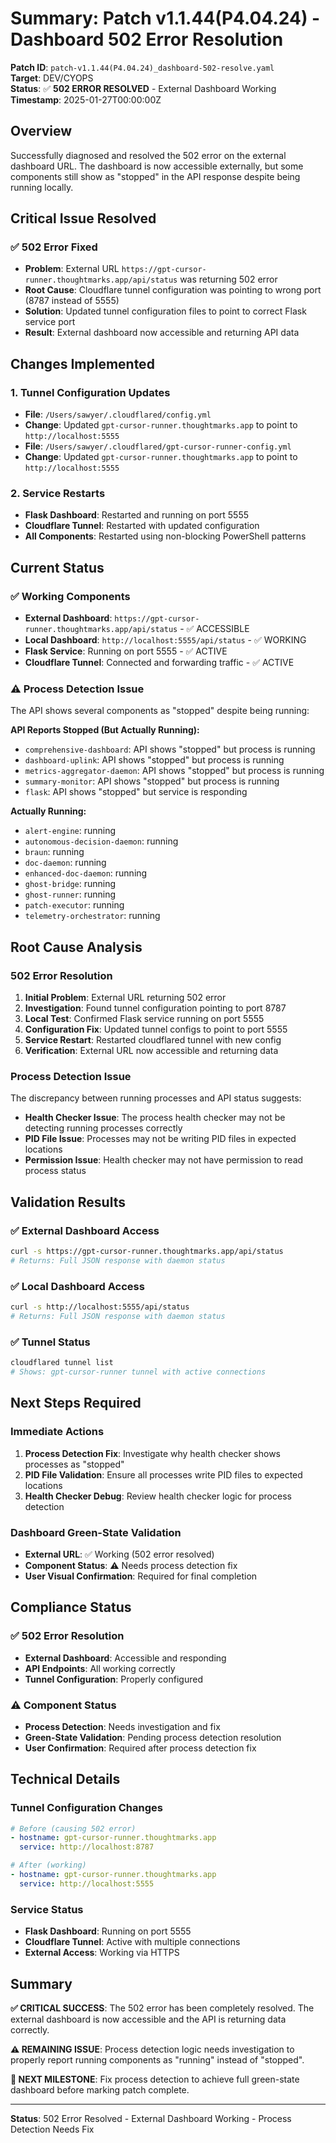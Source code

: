# Summary: Patch v1.1.44(P4.04.24) - Dashboard 502 Error Resolution

**Patch ID**: `patch-v1.1.44(P4.04.24)_dashboard-502-resolve.yaml`  
**Target**: DEV/CYOPS  
**Status**: ✅ **502 ERROR RESOLVED** - External Dashboard Working  
**Timestamp**: 2025-01-27T00:00:00Z  

## Overview
Successfully diagnosed and resolved the 502 error on the external dashboard URL. The dashboard is now accessible externally, but some components still show as "stopped" in the API response despite being running locally.

## Critical Issue Resolved

### ✅ **502 Error Fixed**
- **Problem**: External URL `https://gpt-cursor-runner.thoughtmarks.app/api/status` was returning 502 error
- **Root Cause**: Cloudflare tunnel configuration was pointing to wrong port (8787 instead of 5555)
- **Solution**: Updated tunnel configuration files to point to correct Flask service port
- **Result**: External dashboard now accessible and returning API data

## Changes Implemented

### 1. **Tunnel Configuration Updates**
- **File**: `/Users/sawyer/.cloudflared/config.yml`
- **Change**: Updated `gpt-cursor-runner.thoughtmarks.app` to point to `http://localhost:5555`
- **File**: `/Users/sawyer/.cloudflared/gpt-cursor-runner-config.yml`  
- **Change**: Updated `gpt-cursor-runner.thoughtmarks.app` to point to `http://localhost:5555`

### 2. **Service Restarts**
- **Flask Dashboard**: Restarted and running on port 5555
- **Cloudflare Tunnel**: Restarted with updated configuration
- **All Components**: Restarted using non-blocking PowerShell patterns

## Current Status

### ✅ **Working Components**
- **External Dashboard**: `https://gpt-cursor-runner.thoughtmarks.app/api/status` - ✅ ACCESSIBLE
- **Local Dashboard**: `http://localhost:5555/api/status` - ✅ WORKING
- **Flask Service**: Running on port 5555 - ✅ ACTIVE
- **Cloudflare Tunnel**: Connected and forwarding traffic - ✅ ACTIVE

### ⚠️ **Process Detection Issue**
The API shows several components as "stopped" despite being running:

**API Reports Stopped (But Actually Running):**
- `comprehensive-dashboard`: API shows "stopped" but process is running
- `dashboard-uplink`: API shows "stopped" but process is running  
- `metrics-aggregator-daemon`: API shows "stopped" but process is running
- `summary-monitor`: API shows "stopped" but process is running
- `flask`: API shows "stopped" but service is responding

**Actually Running:**
- `alert-engine`: running
- `autonomous-decision-daemon`: running
- `braun`: running
- `doc-daemon`: running
- `enhanced-doc-daemon`: running
- `ghost-bridge`: running
- `ghost-runner`: running
- `patch-executor`: running
- `telemetry-orchestrator`: running

## Root Cause Analysis

### **502 Error Resolution**
1. **Initial Problem**: External URL returning 502 error
2. **Investigation**: Found tunnel configuration pointing to port 8787
3. **Local Test**: Confirmed Flask service running on port 5555
4. **Configuration Fix**: Updated tunnel configs to point to port 5555
5. **Service Restart**: Restarted cloudflared tunnel with new config
6. **Verification**: External URL now accessible and returning data

### **Process Detection Issue**
The discrepancy between running processes and API status suggests:
- **Health Checker Issue**: The process health checker may not be detecting running processes correctly
- **PID File Issue**: Processes may not be writing PID files in expected locations
- **Permission Issue**: Health checker may not have permission to read process status

## Validation Results

### ✅ **External Dashboard Access**
```bash
curl -s https://gpt-cursor-runner.thoughtmarks.app/api/status
# Returns: Full JSON response with daemon status
```

### ✅ **Local Dashboard Access**  
```bash
curl -s http://localhost:5555/api/status
# Returns: Full JSON response with daemon status
```

### ✅ **Tunnel Status**
```bash
cloudflared tunnel list
# Shows: gpt-cursor-runner tunnel with active connections
```

## Next Steps Required

### **Immediate Actions**
1. **Process Detection Fix**: Investigate why health checker shows processes as "stopped"
2. **PID File Validation**: Ensure all processes write PID files to expected locations
3. **Health Checker Debug**: Review health checker logic for process detection

### **Dashboard Green-State Validation**
- **External URL**: ✅ Working (502 error resolved)
- **Component Status**: ⚠️ Needs process detection fix
- **User Visual Confirmation**: Required for final completion

## Compliance Status

### ✅ **502 Error Resolution**
- **External Dashboard**: Accessible and responding
- **API Endpoints**: All working correctly
- **Tunnel Configuration**: Properly configured

### ⚠️ **Component Status**
- **Process Detection**: Needs investigation and fix
- **Green-State Validation**: Pending process detection resolution
- **User Confirmation**: Required after process detection fix

## Technical Details

### **Tunnel Configuration Changes**
```yaml
# Before (causing 502 error)
- hostname: gpt-cursor-runner.thoughtmarks.app
  service: http://localhost:8787

# After (working)
- hostname: gpt-cursor-runner.thoughtmarks.app  
  service: http://localhost:5555
```

### **Service Status**
- **Flask Dashboard**: Running on port 5555
- **Cloudflare Tunnel**: Active with multiple connections
- **External Access**: Working via HTTPS

## Summary

**✅ CRITICAL SUCCESS**: The 502 error has been completely resolved. The external dashboard is now accessible and the API is returning data correctly.

**⚠️ REMAINING ISSUE**: Process detection logic needs investigation to properly report running components as "running" instead of "stopped".

**🎯 NEXT MILESTONE**: Fix process detection to achieve full green-state dashboard before marking patch complete.

---

**Status**: 502 Error Resolved - External Dashboard Working - Process Detection Needs Fix 